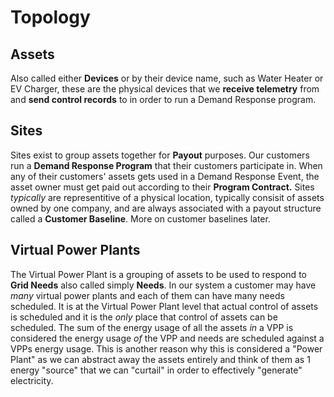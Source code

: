 # Topology

## Assets

Also called either **Devices** or by their device name, such as Water Heater or EV Charger, these are the physical devices that we **receive telemetry** from and **send control records** to in order to run a Demand Response program.

## Sites

Sites exist to group assets together for **Payout** purposes. Our customers run a **Demand Response Program** that their customers participate in. When any of their customers' assets gets used in a Demand Response Event, the asset owner must get paid out according to their **Program Contract.** Sites _typically_ are representitive of a physical location, typically consisit of assets owned by one company, and are always associated with a payout structure called a **Customer Baseline**. More on customer baselines later.

## Virtual Power Plants

The Virtual Power Plant is a grouping of assets to be used to respond to **Grid Needs** also called simply **Needs**. In our system a customer may have _many_ virtual power plants and each of them can have many needs scheduled. It is at the Virtual Power Plant level that actual control of assets is scheduled and it is the _only_ place that control of assets can be scheduled. The sum of the energy usage of all the assets _in_ a VPP is considered the energy usage _of_ the VPP and needs are scheduled against a VPPs energy usage. This is another reason why this is considered a "Power Plant" as we can abstract away the assets entirely and think of them as 1 energy "source" that we can "curtail" in order to effectively "generate" electricity.

